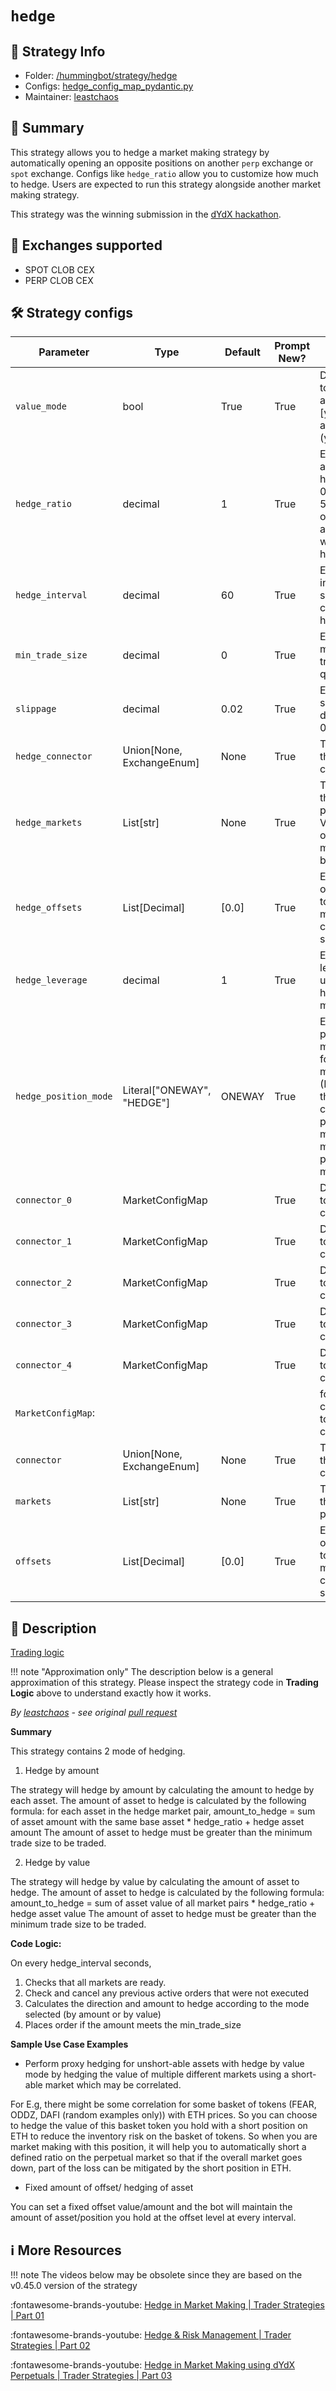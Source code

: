 # `hedge`

## 📁 Strategy Info

* Folder: [/hummingbot/strategy/hedge](https://github.com/hummingbot/hummingbot/tree/master/hummingbot/strategy/hedge)
* Configs: [hedge_config_map_pydantic.py](https://github.com/hummingbot/hummingbot/blob/master/hummingbot/strategy/hedge/hedge_config_map_pydantic.py)
* Maintainer: [leastchaos](https://github.com/leastchaos)

## 📝 Summary

This strategy allows you to hedge a market making strategy by automatically opening an opposite positions on another `perp` exchange or `spot` exchange. Configs like `hedge_ratio` allow you to customize how much to hedge. Users are expected to run this strategy alongside another market making strategy.

This strategy was the winning submission in the [dYdX hackathon](https://blog.hummingbot.org/dydx-bounty-winner-announcement/).

## 🏦 Exchanges supported

* SPOT CLOB CEX
* PERP CLOB CEX

## 🛠️ Strategy configs

| Parameter                        | Type                 | Default     | Prompt New? | Prompt                                                 |
|----------------------------------|----------------------|-------------|-------------|--------------------------------------------------------|
| `value_mode`                     | bool                 | True        | True        | Do you want to hedge by asset value [y] or asset amount[n] (y/n)? |
| `hedge_ratio`                    | decimal              | 1           | True        | Enter ratio of asset to hedge, e.g 0.5 means 50 percent of the total asset value will be hedged. |
| `hedge_interval`                 | decimal              | 60          | True        | Enter the interval in seconds to check for hedge |
| `min_trade_size`                 | decimal              | 0           | True        | Enter the minimum trade size in quote asset |
| `slippage`                       | decimal              | 0.02        | True        | Enter max slippage in decimal, e.g 0.1 -> 10% |
| `hedge_connector`                | Union[None, ExchangeEnum] | None   | True        | The name of the exchange connector.|
| `hedge_markets`                  | List[str]            | None        | True        | The name of the trading pairs. (For Value Mode, only one market can be entered)|
| `hedge_offsets`                  | List[Decimal]        | [0.0]       | True        | Enter the offsets to use to hedge the markets comma seperated|
| `hedge_leverage`                 | decimal              | 1           | True        | Enter the leverage to use for the hedge market|
| `hedge_position_mode`            | Literal["ONEWAY", "HEDGE"]| ONEWAY | True        | Enter the position mode to use for the hedge market. (Ensure that the perp connector position mode matches the position mode here)|
| `connector_0`                    | MarketConfigMap      |             | True        | Do you want to monitor connector 0?|
| `connector_1`                    | MarketConfigMap      |             | True        | Do you want to monitor connector 1?|
| `connector_2`                    | MarketConfigMap      |             | True        | Do you want to monitor connector 2?|
| `connector_3`                    | MarketConfigMap      |             | True        | Do you want to monitor connector 3?|
| `connector_4`                    | MarketConfigMap      |             | True        | Do you want to monitor connector 4?|
| `MarketConfigMap`:               |                      |             |             |  for connector_0 to connector_4? |
| `connector`                      | Union[None, ExchangeEnum] | None   | True        | The name of the exchange connector.|
| `markets`                        | List[str]           | None         | True        | The name of the trading pairs. |
| `offsets`                        | List[Decimal]       | [0.0]        | True        | Enter the offsets to use to hedge the markets comma seperated|

## 📓 Description

[Trading logic](https://github.com/hummingbot/hummingbot/blob/master/hummingbot/strategy/hedge/hedge.py)

!!! note "Approximation only"
    The description below is a general approximation of this strategy. Please inspect the strategy code in **Trading Logic** above to understand exactly how it works.

*By [leastchaos](https://github.com/leastchaos) - see original [pull request](https://github.com/hummingbot/hummingbot/pull/5628)*

**Summary**

This strategy contains 2 mode of hedging.

1. Hedge by amount

The strategy will hedge by amount by calculating the amount to hedge by each asset.
The amount of asset to hedge is calculated by the following formula:
for each asset in the hedge market pair,
    amount_to_hedge = sum of asset amount with the same base asset * hedge_ratio + hedge asset amount
The amount of asset to hedge must be greater than the minimum trade size to be traded.

2. Hedge by value

The strategy will hedge by value by calculating the amount of asset to hedge.
The amount of asset to hedge is calculated by the following formula:
amount_to_hedge = sum of asset value of all market pairs * hedge_ratio + hedge asset value
The amount of asset to hedge must be greater than the minimum trade size to be traded.

**Code Logic:**

On every hedge_interval seconds,

1. Checks that all markets are ready.
2. Check and cancel any previous active orders that were not executed
3. Calculates the direction and amount to hedge according to the mode selected (by amount or by value)
4. Places order if the amount meets the min_trade_size

**Sample Use Case Examples**

* Perform proxy hedging for unshort-able assets with hedge by value mode by hedging the value of multiple different markets using a short-able market which may be correlated.

For E.g, there might be some correlation for some basket of tokens (FEAR, ODDZ, DAFI (random examples only)) with ETH prices. So you can choose to hedge the value of this basket token you hold with a short position on ETH to reduce the inventory risk on the basket of tokens. So when you are market making with this position, it will help you to automatically short a defined ratio on the perpetual market so that if the overall market goes down, part of the loss can be mitigated by the short position in ETH.

* Fixed amount of offset/ hedging of asset

You can set a fixed offset value/amount and the bot will maintain the amount of asset/position you hold at the offset level at every interval.

## ℹ️ More Resources

!!! note
    The videos below may be obsolete since they are based on the v0.45.0 version of the strategy

:fontawesome-brands-youtube: [Hedge in Market Making | Trader Strategies | Part 01](https://www.youtube.com/watch?v=vO79P7ROwtA)

:fontawesome-brands-youtube: [Hedge & Risk Management | Trader Strategies | Part 02](https://www.youtube.com/watch?v=YQ6vwJOD1Go)

:fontawesome-brands-youtube: [Hedge in Market Making using dYdX Perpetuals | Trader Strategies | Part 03](https://www.youtube.com/watch?v=E_M_SUAP3Zo&t=8s)
